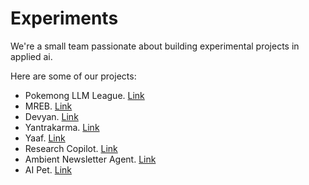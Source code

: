 # Experiments

We're a small team passionate about building experimental projects in applied ai. 

Here are some of our projects:

- Pokemong LLM League. [Link](./pokemon_llm_league.md)
- MREB. [Link](./mreb)
- Devyan. [Link](./devyan)
- Yantrakarma. [Link](./yantra)
- Yaaf. [Link](./yaaf)
- Research Copilot. [Link](./research)
- Ambient Newsletter Agent. [Link](./)
- AI Pet. [Link]()



